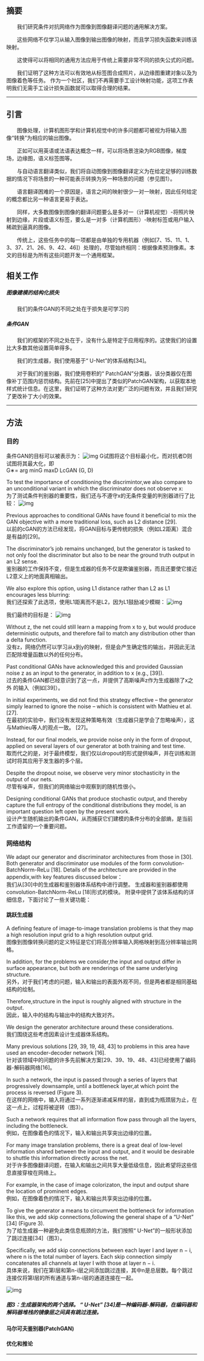 ## 摘要

　　我们研究条件对抗网络作为图像到图像翻译问题的通用解决方案。

　　这些网络不仅学习从输入图像到输出图像的映射，而且学习损失函数来训练该映射。

　　这使得可以将相同的通用方法应用于传统上需要非常不同的损失公式的问题。

　　我们证明了这种方法可以有效地从标签图合成照片，从边缘图重建对象以及为图像着色等任务。 作为一个社区，我们不再需要手工设计映射功能，这项工作表明我们无需手工设计损失函数就可以取得合理的结果。

---

## 引言
 
　　图像处理，计算机图形学和计算机视觉中的许多问题都可被视为将输入图像“转换”为相应的输出图像。

　　正如可以用英语或法语表达概念一样，可以将场景渲染为RGB图像，梯度场，边缘图，语义标签图等。

　　与自动语言翻译类似，我们将自动图像到图像翻译定义为在给定足够的训练数据的情况下将场景的一种可能表示转换为另一种场景的问题（参见图1）。

　　语言翻译困难的一个原因是，语言之间的映射很少一对一映射，因此任何给定的概念都比另一种语言更易于表达。

　　同样，大多数图像到图像的翻译问题要么是多对一（计算机视觉）-将照片映射到边缘，片段或语义标签，要么是一对多（计算机图形）-映射标签或用户输入稀疏到逼真的图像。

　　传统上，这些任务中的每一项都是由单独的专用机器（例如[7、15、11、1、3、37、21、26、9、42、46]）处理的，尽管始终相同：根据像素预测像素。本文的目标是为所有这些问题开发一个通用框架。


## 相关工作

##### 图像建模的结构化损失

　　我们的条件GAN的不同之处在于损失是可学习的

##### 条件GAN

　　我们的框架的不同之处在于，没有什么是特定于应用程序的。这使我们的设置比大多数其他设置简单得多。

　　我们的生成器，我们使用基于“ U-Net”的体系结构[34]。

　　对于我们的鉴别器，我们使用卷积的“ PatchGAN”分类器，该分类器仅在图像补丁范围内惩罚结构。先前在[25]中提出了类似的PatchGAN架构，以获取本地样式统计信息。在这里，我们证明了这种方法对更广泛的问题有效，并且我们研究了更改补丁大小的效果。

---

## 方法


### 目的

条件GAN的目标可以被表示为：
![img](object.png)
G试图将这个目标最小化，而对抗者D则试图将其最大化，即<br/>
G∗= arg minG maxD LcGAN (G, D)

To test the importance of conditioning the discrimintor,we also compare to an unconditional variant in which the discriminator does not observe x:<br/>
为了测试条件判别器的重要性，我们还与不遵守x的无条件变量的判别器进行了比较：
![img](object_no-x.png)

Previous approaches to conditional GANs have found it beneficial to mix the GAN objective with a more traditional loss, such as L2 distance [29]. <br/>
以前的cGAN的方法已经发现，将GAN目标与更传统的损失（例如L2距离）混合是有益的[29]。 

The discriminator’s job remains unchanged, but the generator is tasked to not only fool the discriminator but also to be near the ground truth output in an L2 sense. <br/>
鉴别器的工作保持不变，但是生成器的任务不仅是欺骗鉴别器，而且还要使它接近L2意义上的地面真相输出。 

We also explore this option, using L1 distance rather than L2 as L1 encourages less blurring:<br/>
我们还探索了此选项，使用L1距离而不是L2，因为L1鼓励减少模糊：
![img](Ll1(G).png)

我们最终的目标是：
![img](FinalObjective.png)

Without z, the net could still learn a mapping from x to y, but would produce deterministic outputs, and therefore fail to match any distribution other than a delta function.<br/>
没有z，网络仍然可以学习从x到y的映射，但是会产生确定性的输出，并因此无法匹配除增量函数以外的任何分布。

Past conditional GANs have acknowledged this and provided Gaussian noise z as an input to the generator, in addition to x (e.g., [39]). <br/>
过去的条件GAN都已经意识到了这一点，并提供了高斯噪声z作为生成器除了x之外 的输入（例如[39]）。

In initial experiments, we did not find this strategy effective – the generator simply learned to ignore the noise – which is consistent with Mathieu et al. [27].<br/>
在最初的实验中，我们没有发现这种策略有效（生成器只是学会了忽略噪声），这与Mathieu等人的观点一致。 [27]。

Instead, for our final models, we provide noise only in the form of dropout, applied on several layers of our generator at both training and test time. <br/>
取而代之的是，对于最终模型，我们仅以dropout的形式提供噪声，并在训练和测试时将其应用于发生器的多个层。

Despite the dropout noise, we observe very minor stochasticity in the output of our nets.<br/>
尽管有噪声，但我们的网络输出中观察到的随机性很小。

Designing conditional GANs that produce stochastic output, and thereby capture the full entropy of the conditional distributions they model, is an important question left open by the present work.<br/>
设计产生随机输出的条件GAN，从而捕获它们建模的条件分布的全部熵，是当前工作遗留的一个重要问题。

### 网络结构

We adapt our generator and discriminator architectures from those in [30]. Both generator and discriminator use modules of the form convolution-BatchNorm-ReLu [18].
Details of the architecture are provided in the appendix,with key features discussed below：<br/>
我们从[30]中的生成器和鉴别器体系结构中进行调整。 生成器和鉴别器都使用 convolution-BatchNorm-ReLu [18]形式的模块。
附录中提供了该体系结构的详细信息，下面讨论了一些关键功能：

#### 跳跃生成器

A defining feature of image-to-image translation problems is that they map a high resolution input grid to a high resolution output grid. <br/>
图像到图像转换问题的定义特征是它们将高分辨率输入网格映射到高分辨率输出网格。

In addition, for the problems we consider,the input and output differ in surface appearance, but both are renderings of the same underlying structure. <br/>
另外，对于我们考虑的问题，输入和输出的表面外观不同，但是两者都是相同基础结构的绘制。

Therefore,structure in the input is roughly aligned with structure in the output. <br/>
因此，输入中的结构与输出中的结构大致对齐。

We design the generator architecture around these considerations.<br/>
我们围绕这些考虑因素设计生成器体系结构。

Many previous solutions [29, 39, 19, 48, 43] to problems in this area have used an encoder-decoder network [16]. <br/>
针对该领域中的问题的许多先前解决方案[29、39、19、48、43]已经使用了编码器-解码器网络[16]。

In such a network, the input is passed through a series of layers that progressively downsample, until a bottleneck layer,at which point the process is reversed (Figure 3). <br/>
在这样的网络中，输入将通过一系列逐渐递减采样的层，直到成为瓶颈层为止，在这一点上，过程将被逆转（图3）。

Such a network requires that all information flow pass through all the layers, including the bottleneck. <br/>
例如，在图像着色的情况下，输入和输出共享突出边缘的位置。

For many image translation problems, there is a great deal of low-level information shared between the input and output, and it would be desirable to shuttle this information directly across the net.<br/>
对于许多图像翻译问题，在输入和输出之间共享大量低级信息，因此希望将这些信息直接穿梭在网络上。

For example, in the case of image colorizaton, the input and output share the location of prominent edges.<br/>
例如，在图像着色的情况下，输入和输出共享突出边缘的位置。

To give the generator a means to circumvent the bottleneck for information like this, we add skip connections,following the general shape of a “U-Net” [34] (Figure 3).<br/>
为了给生成器一种避免此类信息瓶颈的方法，我们按照“ U-Net”的一般形状添加了跳过连接[34]（图3）。

Specifically, we add skip connections between each layer I and layer n − i, where n is the total number of layers. Each skip connection simply concatenates all channels at layer I with those at layer n − i.<br/>
具体来说，我们在第I层和第n-i层之间添加跳过连接，其中n是总层数。每个跳过连接仅将第I层的所有通道与第n-i层的通道连接在一起。

![img](图3.png)

##### 图3：生成器架构的两个选择。 “ U-Net” [34]是一种编码器-解码器，在编码器和解码器堆栈的镜像层之间具有跳过连接。


#### 马尔可夫鉴别器(PatchGAN)

#### 优化和推论








---